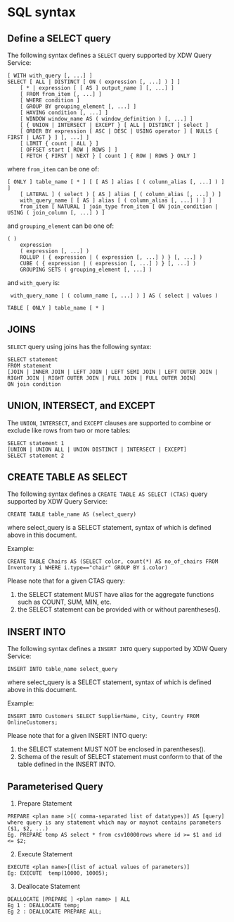 # SQL syntax

## Define a SELECT query

The following syntax defines a `SELECT` query supported by XDW Query Service:

```
[ WITH with_query [, ...] ]
SELECT [ ALL | DISTINCT [ ON ( expression [, ...] ) ] ]
    [ * | expression [ [ AS ] output_name ] [, ...] ]
    [ FROM from_item [, ...] ]
    [ WHERE condition ]
    [ GROUP BY grouping_element [, ...] ]
    [ HAVING condition [, ...] ]
    [ WINDOW window_name AS ( window_definition ) [, ...] ]
    [ { UNION | INTERSECT | EXCEPT } [ ALL | DISTINCT ] select ]
    [ ORDER BY expression [ ASC | DESC | USING operator ] [ NULLS { FIRST | LAST } ] [, ...] ]
    [ LIMIT { count | ALL } ]
    [ OFFSET start [ ROW | ROWS ] ]
    [ FETCH { FIRST | NEXT } [ count ] { ROW | ROWS } ONLY ]

```	

where `from_item` can be one of:

```
[ ONLY ] table_name [ * ] [ [ AS ] alias [ ( column_alias [, ...] ) ] ]
    [ LATERAL ] ( select ) [ AS ] alias [ ( column_alias [, ...] ) ]
    with_query_name [ [ AS ] alias [ ( column_alias [, ...] ) ] ]
    from_item [ NATURAL ] join_type from_item [ ON join_condition | USING ( join_column [, ...] ) ]
```

and `grouping_element` can be one of:

```
( )
    expression
    ( expression [, ...] )
    ROLLUP ( { expression | ( expression [, ...] ) } [, ...] )
    CUBE ( { expression | ( expression [, ...] ) } [, ...] )
    GROUPING SETS ( grouping_element [, ...] )
```

and `with_query` is:

```
 with_query_name [ ( column_name [, ...] ) ] AS ( select | values )
 
TABLE [ ONLY ] table_name [ * ]
```


## JOINS

`SELECT` query using joins has the following syntax:

```
SELECT statement
FROM statement
[JOIN | INNER JOIN | LEFT JOIN | LEFT SEMI JOIN | LEFT OUTER JOIN | RIGHT JOIN | RIGHT OUTER JOIN | FULL JOIN | FULL OUTER JOIN]
ON join condition
```


## UNION, INTERSECT, and EXCEPT

The `UNION`, `INTERSECT`, and `EXCEPT` clauses are supported to combine or exclude like rows from two or more tables:

```
SELECT statement 1
[UNION | UNION ALL | UNION DISTINCT | INTERSECT | EXCEPT]
SELECT statement 2
```
## CREATE TABLE AS SELECT

The following syntax defines a `CREATE TABLE AS SELECT (CTAS)` query supported by XDW Query Service:

```
CREATE TABLE table_name AS (select_query)
```

where select_query is a SELECT statement, syntax of which is defined above in this document.

Example:
```
CREATE TABLE Chairs AS (SELECT color, count(*) AS no_of_chairs FROM Inventory i WHERE i.type=="chair" GROUP BY i.color)
```
Please note that for a given CTAS query:

1. the SELECT statement MUST have alias for the aggregate functions such as COUNT, SUM, MIN, etc. 
2. the SELECT statement can be provided with or without parentheses().

## INSERT INTO

The following syntax defines a `INSERT INTO` query supported by XDW Query Service:

```
INSERT INTO table_name select_query
```

where select_query is a SELECT statement, syntax of which is defined above in this document.

Example:
```
INSERT INTO Customers SELECT SupplierName, City, Country FROM OnlineCustomers;
```
Please note that for a given INSERT INTO query:

1. the SELECT statement MUST NOT be enclosed in parentheses().
2. Schema of the result of SELECT statement must conform to that of the table defined in the INSERT INTO.

## Parameterised Query
1. Prepare Statement
```
PREPARE <plan name >[( comma-separated list of datatypes)] AS [query]
where query is any statement which may or maynot contains parameters ($1, $2, ...)
Eg. PREPARE temp AS select * from csv10000rows where id >= $1 and id <= $2;
 ```
 
2. Execute Statement
```
EXECUTE <plan name>[(list of actual values of parameters)]
Eg: EXECUTE  temp(10000, 10005);
```
 
3. Deallocate Statement
```
DEALLOCATE [PREPARE ] <plan name> | ALL
Eg 1 : DEALLOCATE temp;
Eg 2 : DEALLOCATE PREPARE ALL;
```